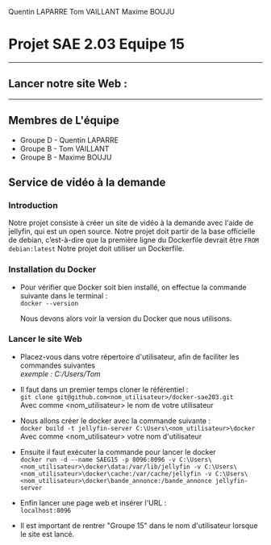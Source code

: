 Quentin LAPARRE
Tom VAILLANT
Maxime BOUJU


# Projet SAE 2.03 Equipe 15                                                                                                         
------------------------------------------------------------------------------------------------------------------------------

## Lancer notre site Web :
------------------------------------------------------------------------------------------------------------------------------

## Membres de L'équipe

* Groupe D - Quentin LAPARRE
* Groupe B - Tom VAILLANT
* Groupe B - Maxime BOUJU


## Service de vidéo à la demande
### Introduction

Notre projet consiste à créer un site de vidéo à la demande avec l'aide de jellyfin, qui est un open source.
Notre projet doit partir de la base officielle de debian, c’est-à-dire que la première ligne du Dockerfile devrait être ` FROM debian:latest `
Notre projet doit utiliser un Dockerfile.

### Installation du Docker  

* Pour vérifier que Docker soit bien installé, on effectue la commande suivante dans le terminal :  
` docker --version `  
  
  Nous devons alors voir la version du Docker que nous utilisons.  
  
### Lancer le site Web  

* Placez-vous dans votre répertoire d'utilisateur, afin de faciliter les commandes suivantes   
*exemple : C:/Users/Tom*

* Il faut dans un premier temps cloner le référentiel :  
` git clone git@github.com<nom_utilisateur>/docker-sae203.git `  
Avec comme <nom_utilisateur> le nom de votre utilisateur  
  
* Nous allons créer le docker avec la commande suivante :  
` docker build -t jellyfin-server C:\Users\<nom_utilisateur>\docker `  
Avec comme <nom_utilisateur> votre nom d'utilisateur  
  
* Ensuite il faut exécuter la commande pour lancer le docker  
` docker run -d --name SAEG15 -p 8096:8096 -v C:\Users\<nom_utilisateur>\docker\data:/var/lib/jellyfin -v C:\Users\<nom_utilisateur>\docker\cache:/var/cache/jellyfin -v C:\Users\<nom_utilisateur>\docker\bande_annonce:/bande_annonce jellyfin-server `  
  
* Enfin lancer une page web et insérer l'URL :   
  ` localhost:8096 `
  
* Il est important de rentrer "Groupe 15" dans le nom d'utilisateur lorsque le site est lancé.
